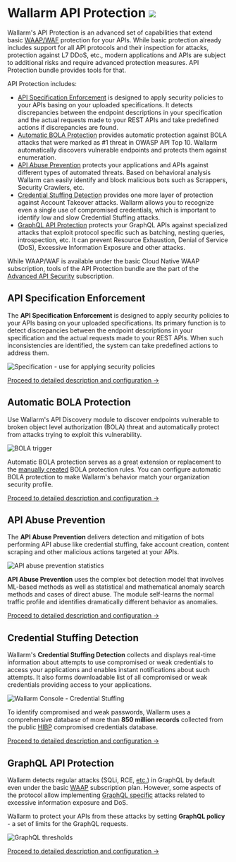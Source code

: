 # Wallarm API Protection <a href="../subscription-plans/#waap-and-advanced-api-security"><img src="../../images/api-security-tag.svg" style="border: none;"></a>

Wallarm's API Protection is an advanced set of capabilities that extend basic [WAAP/WAF](../about-wallarm/waap-overview.md) protection for your APIs. While basic protection already includes support for all API protocols and their inspection for attacks, protection against L7 DDoS, etc., modern applications and APIs are subject to additional risks and require advanced protection measures. API Protection bundle provides tools for that.

API Protection includes:

* [API Specification Enforcement](#api-specification-enforcement) is designed to apply security policies to your APIs basing on your uploaded specifications. It detects discrepancies between the endpoint descriptions in your specification and the actual requests made to your REST APIs and take predefined actions if discrepancies are found.
* [Automatic BOLA Protection](#automatic-bola-protection) provides automatic protection against BOLA attacks that were marked as #1 threat in OWASP API Top 10. Wallarm automatically discovers vulnerable endpoints and protects them against enumeration.
* [API Abuse Prevention](#api-abuse-prevention) protects your applications and APIs against different types of automated threats. Based on behavioral analysis Wallarm can easily identify and block malicious bots such as  Scrappers, Security Crawlers, etc.  
* [Credential Stuffing Detection](#credential-stuffing-detection) provides one more layer of protection against Account Takeover attacks. Wallarm allows you to recognize even a single use of compromised credentials, which is important to identify low and slow Credential Stuffing attacks.
* [GraphQL API Protection](#graphql-api-protection) protects your GraphQL APIs against specialized attacks that exploit protocol specific such as batching, nesting queries, introspection, etc. It can prevent Resource Exhaustion, Denial of Service (DoS), Excessive Information Exposure and other attacks.

<!--Diagram for API Protection bundle of Wallarm products, being prepared by Iskandar-->

While WAAP/WAF is available under the basic Cloud Native WAAP subscription, tools of the API Protection bundle are the part of the [Advanced API Security](../about-wallarm/subscription-plans.md#subscription-plans) subscription.

## API Specification Enforcement

The **API Specification Enforcement** is designed to apply security policies to your APIs basing on your uploaded specifications. Its primary function is to detect discrepancies between the endpoint descriptions in your specification and the actual requests made to your REST APIs. When such inconsistencies are identified, the system can take predefined actions to address them.

![Specification - use for applying security policies](../images/api-specification-enforcement/specification-use-for-api-policies-enforcement.png)

[Proceed to detailed description and configuration →](../api-specification-enforcement/overview.md)

## Automatic BOLA Protection

Use Wallarm's API Discovery module to discover endpoints vulnerable to broken object level authorization (BOLA) threat and automatically protect from attacks trying to exploit this vulnerability.

![BOLA trigger](../images/user-guides/bola-protection/trigger-enabled-state.png)

Automatic BOLA protection serves as a great extension or replacement to the [manually created](../admin-en/configuration-guides/protecting-against-bola-trigger.md) BOLA protection rules. You can configure automatic BOLA protection to make Wallarm's behavior match your organization security profile.

[Proceed to detailed description and configuration →](../admin-en/configuration-guides/protecting-against-bola.md)

## API Abuse Prevention

The **API Abuse Prevention** delivers detection and mitigation of bots performing API abuse like credential stuffing, fake account creation, content scraping and other malicious actions targeted at your APIs.

![API abuse prevention statistics](../images/about-wallarm-waf/abi-abuse-prevention/api-abuse-prevention-statistics.png)

**API Abuse Prevention** uses the complex bot detection model that involves ML-based methods as well as statistical and mathematical anomaly search methods and cases of direct abuse. The module self-learns the normal traffic profile and identifies dramatically different behavior as anomalies.

[Proceed to detailed description and configuration →](../api-abuse-prevention/overview.md)

## Credential Stuffing Detection

Wallarm's **Credential Stuffing Detection** collects and displays real-time information about attempts to use compromised or weak credentials to access your applications and enables instant notifications about such attempts. It also forms downloadable list of all compromised or weak credentials providing access to your applications.

![Wallarm Console - Credential Stuffing](../images/about-wallarm-waf/credential-stuffing/credential-stuffing.png)

To identify compromised and weak passwords, Wallarm uses a comprehensive database of more than **850 million records** collected from the public [HIBP](https://haveibeenpwned.com/) compromised credentials database.

[Proceed to detailed description and configuration →](credential-stuffing.md)

## GraphQL API Protection

Wallarm detects regular attacks (SQLi, RCE, [etc.](../attacks-vulns-list.md)) in GraphQL by default even under the basic [WAAP](../about-wallarm/subscription-plans.md#subscription-plans) subscription plan. However, some aspects of the protocol allow implementing [GraphQL specific](../attacks-vulns-list.md#graphql-attack) attacks related to excessive information exposure and DoS.

Wallarm to protect your APIs from these attacks by setting **GraphQL policy** - a set of limits for the GraphQL requests.

![GraphQL thresholds](../images/user-guides/rules/graphql-rule.png)

[Proceed to detailed description and configuration →](../api-protection/graphql-rule.md)

